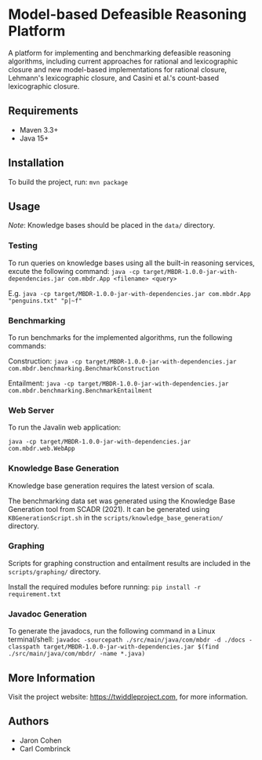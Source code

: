 # Model-based Defeasible Reasoning Platform

A platform for implementing and benchmarking defeasible reasoning algorithms, including current approaches for rational and lexicographic closure and new model-based implementations for rational closure, Lehmann's lexicographic closure, and Casini et al.'s count-based lexicographic closure.

## Requirements

- Maven 3.3+
- Java 15+

## Installation

To build the project, run:
```mvn package```

## Usage

*Note*: Knowledge bases should be placed in the `data/` directory.

### Testing

To run queries on knowledge bases using all the built-in reasoning services, excute the following command:
```java -cp target/MBDR-1.0.0-jar-with-dependencies.jar com.mbdr.App <filename> <query>```

E.g.
```java -cp target/MBDR-1.0.0-jar-with-dependencies.jar com.mbdr.App "penguins.txt" "p|~f"```

### Benchmarking

To run benchmarks for the implemented algorithms, run the following commands:

Construction:
```java -cp target/MBDR-1.0.0-jar-with-dependencies.jar com.mbdr.benchmarking.BenchmarkConstruction```

Entailment:
```java -cp target/MBDR-1.0.0-jar-with-dependencies.jar com.mbdr.benchmarking.BenchmarkEntailment```


### Web Server

To run the Javalin web application:

```java -cp target/MBDR-1.0.0-jar-with-dependencies.jar com.mbdr.web.WebApp```

### Knowledge Base Generation

Knowledge base generation requires the latest version of scala.

The benchmarking data set was generated using the Knowledge Base Generation tool from SCADR (2021). It can be generated using `KBGenerationScript.sh` in the `scripts/knowledge_base_generation/` directory.

### Graphing

Scripts for graphing construction and entailment results are included in the `scripts/graphing/` directory.

Install the required modules before running:
`pip install -r requirement.txt`

### Javadoc Generation

To generate the javadocs, run the following command in a Linux terminal/shell:
`javadoc -sourcepath ./src/main/java/com/mbdr -d ./docs -classpath target/MBDR-1.0.0-jar-with-dependencies.jar $(find ./src/main/java/com/mbdr/ -name *.java)`

## More Information

Visit the project website: https://twiddleproject.com, for more information.

## Authors
- Jaron Cohen
- Carl Combrinck
